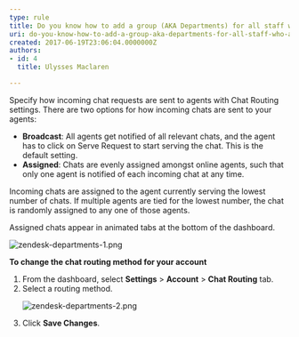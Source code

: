 ```yaml
---
type: rule
title: Do you know how to add a group (AKA Departments) for all staff who answer live chats?
uri: do-you-know-how-to-add-a-group-aka-departments-for-all-staff-who-answer-live-chats
created: 2017-06-19T23:06:04.0000000Z
authors:
- id: 4
  title: Ulysses Maclaren

---
```




<span class='intro'> <p>Specify how incoming chat requests are sent to agents with Chat Routing settings. There are two options for how incoming chats are sent to your agents&#58;</p><ul><li><strong>Broadcast</strong>&#58; All agents get notified of all relevant chats, and the agent has to click on Serve Request to start serving the chat. This is the default setting.</li><li><strong>Assigned</strong>&#58; Chats are evenly assigned amongst online agents, such that only one agent is notified of each incoming chat at any time.​​<br></li></ul> </span>

<p>​​Incoming chats are assigned to the agent currently serving the lowest number of chats. If multiple agents are tied for the lowest number, the chat is randomly assigned to any one of those agents.<br></p><p>Assigned chats appear in animated tabs at the bottom of the dashboard.&#160;<br></p><dl class="image"><dt><img src="./zendesk-departments-1.png" alt="zendesk-departments-1.png" data-pin-nopin="true" /><br></dt></dl><p>
   <strong>To change the chat routing method for your account</strong></p><ol><li>From the dashboard, select&#160;<strong>Settings</strong>&#160;&gt;&#160;<strong>Account</strong>&#160;&gt;&#160;<strong>Chat Routing</strong>&#160;tab.</li><li>Select a routing method.<dl class="image"><dt><img src="./zendesk-departments-2.png" alt="zendesk-departments-2.png" /></dt></dl></li><li>Click&#160;<strong>Save Changes</strong>.</li></ol><p>
   <br>
</p>


